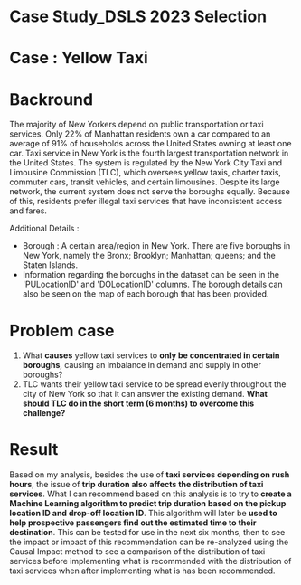 # Case Study_DSLS 2023 Selection

# Case : Yellow Taxi
# Backround 
The majority of New Yorkers depend on public transportation or taxi services. Only 22% of Manhattan residents own a car compared to an average of 91% of households across the United States owning at least one car. Taxi service in New York is the fourth largest transportation network in the United States. The system is regulated by the New York City Taxi and Limousine Commission (TLC), which oversees yellow taxis, charter taxis, commuter cars, transit vehicles, and certain limousines. Despite its large network, the current system does not serve the boroughs equally. Because of this, residents prefer illegal taxi services that have inconsistent access and fares.

Additional Details :
- Borough : A certain area/region in New York. There are five boroughs in New York, namely the Bronx; Brooklyn; Manhattan; queens; and the Staten Islands.
- Information regarding the boroughs in the dataset can be seen in the 'PULocationID' and 'DOLocationID' columns. The borough details can also be seen on the map of each borough that has been provided.

# Problem case
1. What __causes__ yellow taxi services to __only be concentrated in certain boroughs__, causing an imbalance in demand and supply in other boroughs?
2. TLC wants their yellow taxi service to be spread evenly throughout the city of New York so that it can answer the existing demand. __What should TLC do in the short term (6 months) to overcome this challenge?__

# Result 
Based on my analysis, besides the use of __taxi services depending on rush hours__, the issue of __trip duration also affects the distribution of taxi services__. What I can recommend based on this analysis is to try to __create a Machine Learning algorithm to predict trip duration based on the pickup location ID and drop-off location ID__. This algorithm will later be __used to help prospective passengers find out the estimated time to their destination__. This can be tested for use in the next six months, then to see the impact or impact of this recommendation can be re-analyzed using the Causal Impact method to see a comparison of the distribution of taxi services before implementing what is recommended with the distribution of taxi services when after implementing what is has been recommended.
